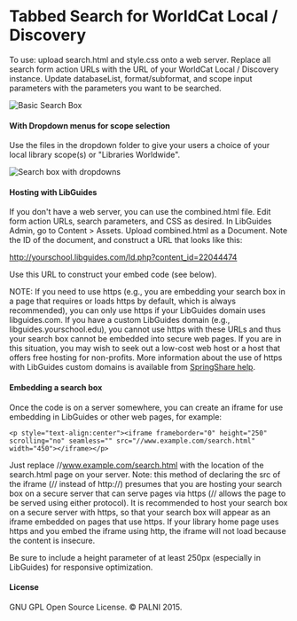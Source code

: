 Tabbed Search for WorldCat Local / Discovery
============================================

To use:  upload search.html and style.css onto a web server.  Replace all search form action URLs with the URL of your WorldCat Local / Discovery instance.  Update databaseList, format/subformat, and scope input parameters with the parameters you want to be searched.

![Basic Search Box](https://raw.githubusercontent.com/lpmagnuson/discovery-tabbed-search/master/images/search1.png)

#### With Dropdown menus for scope selection
Use the files in the dropdown folder to give your users a choice of your local library scope(s) or "Libraries Worldwide".

![Search box with dropdowns](https://raw.githubusercontent.com/lpmagnuson/discovery-tabbed-search/master/images/dropdown.png)

#### Hosting with LibGuides
If you don't have a web server, you can use the combined.html file.  Edit form action URLs, search parameters, and CSS as desired.  In LibGuides Admin, go to Content > Assets.  Upload combined.html as a Document.  Note the ID of the document, and construct a URL that looks like this:

http://yourschool.libguides.com/ld.php?content_id=22044474   

Use this URL to construct your embed code (see below).

NOTE: If you need to use https (e.g., you are embedding your search box in a page that requires or loads https by default, which is always recommended), you can only use https if your LibGuides domain uses libguides.com.  If you have a custom LibGuides domain (e.g., libguides.yourschool.edu), you cannot use https with these URLs and thus your search box cannot be embedded into secure web pages.  If you are in this situation, you may wish to seek out a low-cost web host or a host that offers free hosting for non-profits.  More information about the use of https with LibGuides custom domains is available from [SpringShare help](https://ask.springshare.com/libapps/faq/599).  

#### Embedding a search box
Once the code is on a server somewhere, you can create an iframe for use embedding in LibGuides or other web pages, for example:
```
<p style="text-align:center"><iframe frameborder="0" height="250" scrolling="no" seamless="" src="//www.example.com/search.html" width="450"></iframe></p>
```
Just replace //www.example.com/search.html with the location of the search.html page on your server.  Note:  this method of declaring the src of the iframe (// instead of http://) presumes that you are hosting your search box on a secure server that can serve pages via https (// allows the page to be served using either protocol).  It is recommended to host your search box on a secure server with https, so that your search box will appear as an iframe embedded on pages that use https.  If your library home page uses https and you embed the iframe using http, the iframe will not load because the content is insecure.

Be sure to include a height parameter of at least 250px (especially in LibGuides) for responsive optimization.

#### License
GNU GPL Open Source License.  &copy; PALNI 2015.


